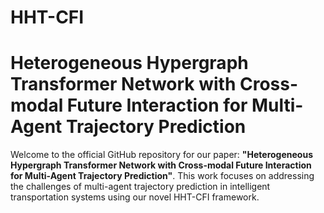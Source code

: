 # HHT-CFI
# Heterogeneous Hypergraph Transformer Network with Cross-modal Future Interaction for Multi-Agent Trajectory Prediction

Welcome to the official GitHub repository for our paper: **"Heterogeneous Hypergraph Transformer Network with Cross-modal Future Interaction for Multi-Agent Trajectory Prediction"**. This work focuses on addressing the challenges of multi-agent trajectory prediction in intelligent transportation systems using our novel HHT-CFI framework.
